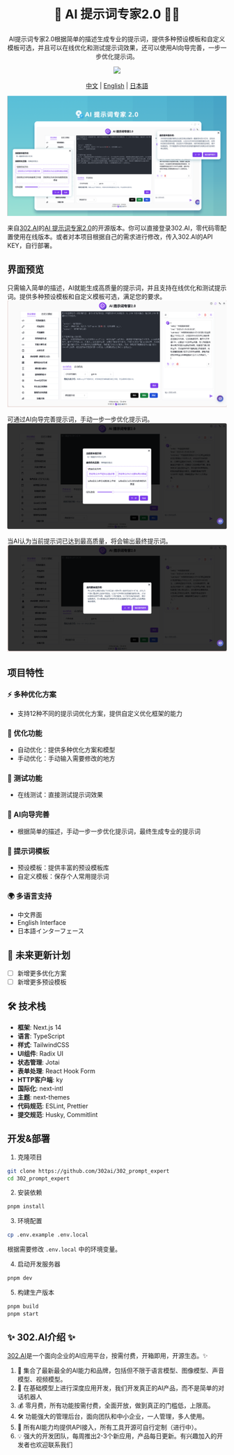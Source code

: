 # <p align="center">🤖  AI 提示词专家2.0 🚀✨</p>

<p align="center">AI提示词专家2.0根据简单的描述生成专业的提示词，提供多种预设模板和自定义模板可选，并且可以在线优化和测试提示词效果，还可以使用AI向导完善，一步一步优化提示词。</p>

<p align="center"><a href="https://302.ai/product/detail/60" target="blank"><img src="https://file.302.ai/gpt/imgs/github/20250102/72a57c4263944b73bf521830878ae39a.png" /></a></p >

<p align="center"><a href="README_zh.md">中文</a> | <a href="README.md">English</a> | <a href="README_ja.md">日本語</a></p>

![界面预览](docs/302_AI_Prompt_Expert_2.0.png)

来自[302.AI](https://302.ai)的[AI 提示词专家2.0](https://302.ai/product/detail/60)的开源版本。你可以直接登录302.AI，零代码零配置使用在线版本。或者对本项目根据自己的需求进行修改，传入302.AI的API KEY，自行部署。

## 界面预览
只需输入简单的描述，AI就能生成高质量的提示词，并且支持在线优化和测试提示词。提供多种预设模板和自定义模板可选，满足您的要求。
![界面预览](docs/302_AI_Prompt_Expert_2.0_screenshot_01.png)      

可通过AI向导完善提示词，手动一步一步优化提示词。
![界面预览](docs/302_AI_Prompt_Expert_2.0_screenshot_02.png)        

当AI认为当前提示词已达到最高质量，将会输出最终提示词。
![界面预览](docs/302_AI_Prompt_Expert_2.0_screenshot_03.png)

## 项目特性
### ⚡ 多种优化方案
- 支持12种不同的提示词优化方案，提供自定义优化框架的能力
### 🔄 优化功能
- 自动优化：提供多种优化方案和模型
- 手动优化：手动输入需要修改的地方
### 🧪 测试功能
- 在线测试：直接测试提示词效果
### 🤖 AI向导完善
- 根据简单的描述，手动一步一步优化提示词，最终生成专业的提示词
### 📑 提示词模板
- 预设模板：提供丰富的预设模板库
- 自定义模板：保存个人常用提示词
### 🌍 多语言支持
- 中文界面
- English Interface
- 日本語インターフェース

## 🚩 未来更新计划
- [ ] 新增更多优化方案
- [ ] 新增更多预设模板

## 🛠️ 技术栈

- **框架**: Next.js 14
- **语言**: TypeScript
- **样式**: TailwindCSS
- **UI组件**: Radix UI
- **状态管理**: Jotai
- **表单处理**: React Hook Form
- **HTTP客户端**: ky
- **国际化**: next-intl
- **主题**: next-themes
- **代码规范**: ESLint, Prettier
- **提交规范**: Husky, Commitlint

## 开发&部署
1. 克隆项目
```bash
git clone https://github.com/302ai/302_prompt_expert
cd 302_prompt_expert
```

2. 安装依赖
```bash
pnpm install
```

3. 环境配置
```bash
cp .env.example .env.local
```
根据需要修改 `.env.local` 中的环境变量。

4. 启动开发服务器
```bash
pnpm dev
```

5. 构建生产版本
```bash
pnpm build
pnpm start
```

## ✨ 302.AI介绍 ✨
[302.AI](https://302.ai)是一个面向企业的AI应用平台，按需付费，开箱即用，开源生态。✨
1. 🧠 集合了最新最全的AI能力和品牌，包括但不限于语言模型、图像模型、声音模型、视频模型。
2. 🚀 在基础模型上进行深度应用开发，我们开发真正的AI产品，而不是简单的对话机器人
3. 💰 零月费，所有功能按需付费，全面开放，做到真正的门槛低，上限高。
4. 🛠 功能强大的管理后台，面向团队和中小企业，一人管理，多人使用。
5. 🔗 所有AI能力均提供API接入，所有工具开源可自行定制（进行中）。
6. 💡 强大的开发团队，每周推出2-3个新应用，产品每日更新。有兴趣加入的开发者也欢迎联系我们
